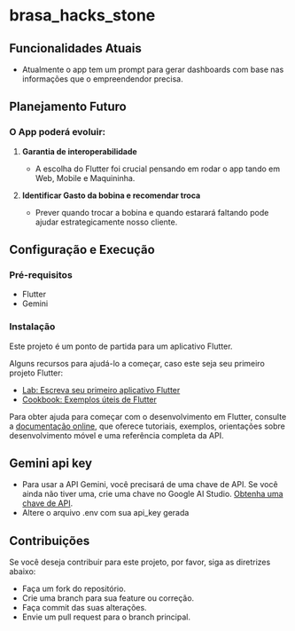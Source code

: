 # brasa_hacks_stone
## Funcionalidades Atuais
* Atualmente o app tem um prompt para gerar dashboards com base nas informações que o empreendendor precisa.
  
## Planejamento Futuro

### O App poderá evoluir:

1. **Garantia de interoperabilidade**
   - A escolha do Flutter foi crucial pensando em rodar o app tando em Web, Mobile e Maquininha.

2. **Identificar Gasto da bobina e recomendar troca**
   - Prever quando trocar a bobina e quando estarará faltando pode ajudar estrategicamente nosso cliente.

## Configuração e Execução

### Pré-requisitos

- Flutter
- Gemini

### Instalação
Este projeto é um ponto de partida para um aplicativo Flutter.

Alguns recursos para ajudá-lo a começar, caso este seja seu primeiro projeto Flutter:

- [Lab: Escreva seu primeiro aplicativo Flutter](https://docs.flutter.dev/get-started/codelab)
- [Cookbook: Exemplos úteis de Flutter](https://docs.flutter.dev/cookbook)

Para obter ajuda para começar com o desenvolvimento em Flutter, consulte a [documentação online](https://docs.flutter.dev/), que oferece tutoriais, exemplos, orientações sobre desenvolvimento móvel e uma referência completa da API.

## Gemini api key
- Para usar a API Gemini, você precisará de uma chave de API. Se você ainda não tiver uma, crie uma chave no Google AI Studio. [Obtenha uma chave de API](https://ai.google.dev/).
- Altere o arquivo .env com sua api_key gerada

## Contribuições
Se você deseja contribuir para este projeto, por favor, siga as diretrizes abaixo:

- Faça um fork do repositório.
- Crie uma branch para sua feature ou correção.
- Faça commit das suas alterações.
- Envie um pull request para o branch principal.
